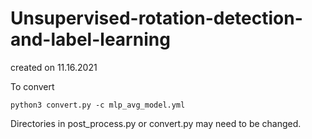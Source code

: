 # Unsupervised-rotation-detection-and-label-learning
created on 11.16.2021

To convert

```
python3 convert.py -c mlp_avg_model.yml
```

Directories in post_process.py or convert.py may need to be changed.
